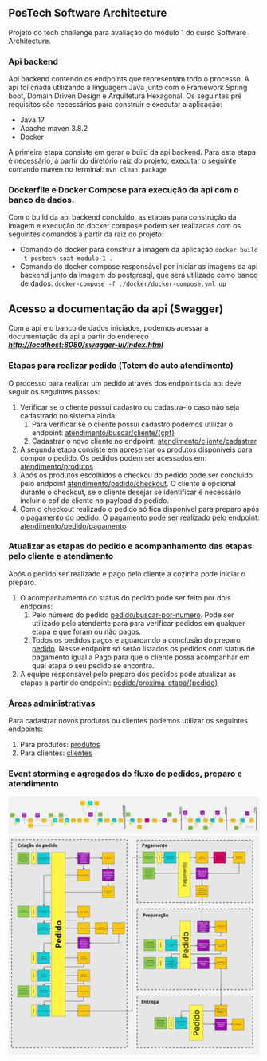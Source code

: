 ## PosTech Software Architecture

Projeto do tech challenge para avaliação do módulo 1 do curso Software Architecture.

### Api backend

Api backend contendo os endpoints que representam todo o processo. A api foi criada utilizando a linguagem Java junto com o Framework Spring boot, Domain Driven Design e Arquitetura Hexagonal. Os seguintes pré requisitos são necessários para construir e executar a aplicação:

- Java 17
- Apache maven 3.8.2
- Docker 

A primeira etapa consiste em gerar o build da api backend. Para esta etapa é necessário, a partir do diretório raiz do projeto, executar o seguinte comando maven no terminal:
`mvn clean package`

### Dockerfile e Docker Compose para execução da api com o banco de dados.

Com o build da api backend concluído, as etapas para construção da imagem e execução do docker compose podem ser realizadas com os seguintes comandos a partir da raiz do projeto: 

- Comando do docker para construir a imagem da aplicação
  `docker build -t postech-soat-modulo-1 .`
- Comando do docker compose responsável por iniciar as imagens da api backend junto da imagem do postgresql, que será utilizado como banco de dados. `docker-compose -f ./docker/docker-compose.yml up`

## Acesso a documentação da api (Swagger)

Com a api e o banco de dados iniciados, podemos acessar a documentação da api a partir do endereço ***[http://localhost:8080/swagger-ui/index.html](http://localhost:8080/swagger-ui/index.html)***

### Etapas para realizar pedido (Totem de auto atendimento)

O processo para realizar um pedido através dos endpoints da api deve seguir os seguintes passos:

1. Verificar se o cliente possui cadastro ou cadastra-lo caso não seja cadastrado no sistema ainda:
   1. Para verificar se o cliente possui cadastro podemos utilizar o endpoint: [atendimento/buscar/cliente/{cpf}](http://localhost:8080/swagger-ui/index.html#/Totem%20de%20auto%20atendimento/buscarClientePorCpf)
   2. Cadastrar o novo cliente no endpoint: [atendimento/cliente/cadastrar](http://localhost:8080/swagger-ui/index.html#/Totem%20de%20auto%20atendimento/cadastrarNovoCliente)
2. A segunda etapa consiste em apresentar os produtos disponíveis para compor o pedido. Os pedidos podem ser acessados em: [atendimento/produtos](http://localhost:8080/swagger-ui/index.html#/Totem%20de%20auto%20atendimento/buscarProdutosPorCategoria)
3. Após os produtos escolhidos o checkou do pedido pode ser concluido pelo endpoint [atendimento/pedido/checkout](http://localhost:8080/swagger-ui/index.html#/Totem%20de%20auto%20atendimento/checkout). O cliente é opcional durante o checkout, se o cliente desejar se identificar é necessário incluir o cpf do cliente no payload do pedido.
4. Com o checkout realizado o pedido só fica disponível para preparo após o pagamento do pedido. O pagamento pode ser realizado pelo endpoint: [atendimento/pedido/pagamento](http://localhost:8080/swagger-ui/index.html#/Totem%20de%20auto%20atendimento/pagamento)

### Atualizar as etapas do pedido e acompanhamento das etapas pelo cliente e atendimento

Após o pedido ser realizado e pago pelo cliente a cozinha pode iniciar o preparo.

1. O acompanhamento do status do pedido pode ser feito por dois endpoins:
   1. Pelo número do pedido [pedido/buscar-por-numero](http://localhost:8080/swagger-ui/index.html#/Pedidos/buscarPedidoPorId). Pode ser utilizado pelo atendente para para verificar pedidos em qualquer etapa e que foram ou não pagos.
   2. Todos os pedidos pagos e aguardando a conclusão do preparo [pedido](http://localhost:8080/swagger-ui/index.html#/Pedidos/listar_1). Nesse endpoint só serão listados os pedidos com status de pagamento igual a Pago  para que o cliente possa acompanhar em qual etapa o seu pedido se encontra.
2. A equipe responsável pelo preparo dos pedidos pode atualizar as etapas a partir do endpoint: [pedido/proxima-etapa/{pedido}](http://localhost:8080/swagger-ui/index.html#/Pedidos/atualizaParaEmPreparacao)

### Áreas administrativas

Para cadastrar novos produtos ou clientes podemos utilizar os seguintes endpoints:

1. Para produtos: [produtos](http://localhost:8080/swagger-ui/index.html#/%C3%81rea%20administrativa%20-%20Produtos)
2. Para clientes: [clientes](http://localhost:8080/swagger-ui/index.html#/%C3%81rea%20administrativa%20-%20Clientes)

### Event storming e agregados do fluxo de pedidos, preparo e atendimento

![Event Storming](./imagens/event_storming.jpg)
![Agregados](./imagens/agregados.jpg)